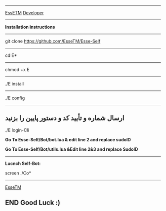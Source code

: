 **************************************
[EssETM](https://t.me/EsseTM)
[Developer](Https://T.me/Sudo_Hack)
***************************************
**Installation instructions**
**************************
git clone https://github.com/EsseTM/Esse-Self
**************************
cd E*
**************************
chmod +x E
**************************
./E install
**************************
./E config
**************************
 ## ارسال شماره و تأیید کد و دستور پایین را بزنید

./E login-Cli

**Go To Esse-Self/Bot/bot.lua & edit line 2 and replace sudoID**

**Go To Esse-Self/Bot/utils.lua &Edit line 2&3 and replace SudoID**
*********************************
**Lucnch Self-Bot:**

screen ./Co*
*********************************

[EsseTM](https://telegram.me/EsseTM)
## END Good Luck :)
